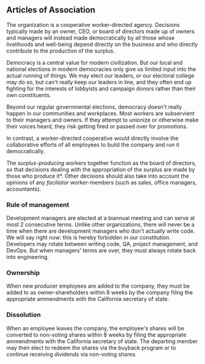 ## Articles of Association

The organization is a cooperative worker-directed agency. Decisions typically made by an owner, CEO, or board of directors made up of owners and managers will instead made democratically by all those whose livelihoods and well-being depend directly on the business and who directly contribute to the production of the surplus.

Democracy is a central value for modern civilization. But our local and national elections in modern democracies only give us limited input into the actual running of things. We may elect our leaders, or our electoral college may do so, but can't really keep our leaders in line, and they often end up fighting for the interests of lobbyists and campaign donors rather than their own constituents.

Beyond our regular governmental elections, democracy doesn't really happen in our communities and workplaces. Most workers are subservient to their managers and owners. If they attempt to unionize or otherwise make their voices heard, they risk getting fired or passed over for promotions.

In contrast, a worker-directed cooperative would directly involve the collaborative efforts of all employees to build the company and run it democratically.

The _surplus-producing_ workers together function as the board of directors, so that decisions dealing with the appropriation of the surplus are made by those who produce it*. Other decisions should also take into account the opinions of any _faciliator_ worker-members (such as sales, office managers, accountants).

### Rule of management

Development managers are elected at a biannual meeting and can serve at most 2 consecutive terms.  Unlike other organizations, there will never be a time when there are development managers who don't actually write code.  We will say right now: this is hereby forbidden in our constitution.  Developers may rotate between writing code, QA, project management, and DevOps.  But when managers' terms are over, they must always rotate back into engineering.

### Ownership

When new producer employees are added to the company, they must be added to as owner-shareholders within 8 weeks by the company filing the appropriate ammendments with the California secretary of state.

### Dissolution

When an employee leaves the company, the employee's shares will be converted to non-voting shares within 8 weeks by filing the appropriate ammendments with the California secretary of state. The departing member may then elect to redeem the shares via the buyback program or to continue receiving dividends via non-voting shares.
